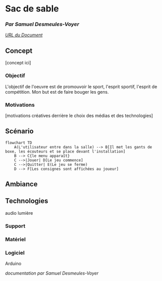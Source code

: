 # Sac de sable

### *Par Samuel Desmeules-Voyer*

*[URL du Document](https://samesthumain.github.io/#/)*

## Concept
[concept ici]

### Objectif
L'objectif de l'oeuvre est de promouvoir le sport, l'esprit sportif, l'esprit de compétition.
Mon but est de faire bouger les gens.

### Motivations
[motivations créatives derrière le choix des médias et des technologies]


## Scénario

```mermaid
flowchart TD
    A(L'utilisateur entre dans la salle) --> B[Il met les gants de boxe, les écouteurs et se place devant l'installation]
    B --> C{le menu apparaît}
    C -->|Jouer| D[Le jeu commence]
    C -->|Quitter| E(Le jeu se ferme)
    D --> F[Les consignes sont affichées au joueur]

```

## Ambiance

## Technologies

audio
lumière
### Support

### Matériel

### Logiciel
Arduino

*documentation par Samuel Desmeules-Voyer*
